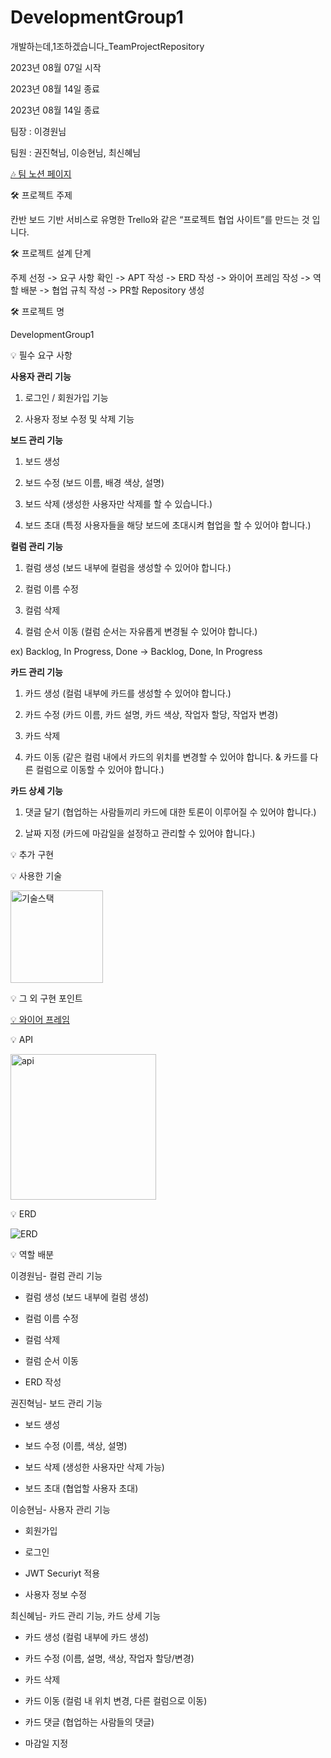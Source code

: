 # DevelopmentGroup1



개발하는데,1조하겠습니다_TeamProjectRepository



2023년 08월 07일 시작

2023년 08월 14일 종료


2023년 08월 14일 종료



팀장 : 이경원님

팀원 : 권진혁님, 이승현님, 최신혜님





[🎶 팀 노션 페이지](https://www.notion.so/1-44ca40335c5b40f7aaf8c3830955c0c3)





🛠 프로젝트 주제

칸반 보드 기반 서비스로 유명한 Trello와 같은 “프로젝트 협업 사이트”를 만드는 것 입니다.





🛠 프로젝트 설계 단계

주제 선정 -> 요구 사항 확인 -> APT 작성 -> ERD 작성 -> 와이어 프레임 작성 -> 역할 배분 -> 협업 규칙 작성 -> PR할 Repository 생성




🛠 프로젝트 명

DevelopmentGroup1




💡 필수 요구 사항

**사용자 관리 기능**

1. 로그인 / 회원가입 기능

2. 사용자 정보 수정 및 삭제 기능


**보드 관리 기능**

1. 보드 생성

2. 보드 수정 (보드 이름, 배경 색상, 설명)
   
3. 보드 삭제 (생성한 사용자만 삭제를 할 수 있습니다.)
   
4. 보드 초대 (특정 사용자들을 해당 보드에 초대시켜 협업을 할 수 있어야 합니다.)


**컬럼 관리 기능**

1. 컬럼 생성 (보드 내부에 컬럼을 생성할 수 있어야 합니다.)

2. 컬럼 이름 수정

3. 컬럼 삭제

4. 컬럼 순서 이동 (컬럼 순서는 자유롭게 변경될 수 있어야 합니다.)

ex) Backlog, In Progress, Done → Backlog, Done, In Progress

  
**카드 관리 기능**

1. 카드 생성 (컬럼 내부에 카드를 생성할 수 있어야 합니다.)
   
2. 카드 수정 (카드 이름, 카드 설명, 카드 색상, 작업자 할당, 작업자 변경)
   
3. 카드 삭제
   
4. 카드 이동 (같은 컬럼 내에서 카드의 위치를 변경할 수 있어야 합니다. & 카드를 다른 컬럼으로 이동할 수 있어야 합니다.)

   
**카드 상세 기능**

1. 댓글 달기 (협업하는 사람들끼리 카드에 대한 토론이 이루어질 수 있어야 합니다.)
 
2. 날짜 지정 (카드에 마감일을 설정하고 관리할 수 있어야 합니다.)



              
💡 추가 구현



💡 사용한 기술

<img width="148" alt="기술스택" src="https://github.com/05030522/DevelopmentGroup1/assets/132440453/5af3d483-e79c-4c76-a932-d523ba77e38d">




💡 그 외 구현 포인트

[💡 와이어 프레임](https://docs.google.com/presentation/d/1AIsqyn0MsqOcSKQ8VMwY3nK1SHSM6JjKOdSBWeQ9ZJQ/edit#slide=id.p)






💡 API

<img width="233" alt="api" src="https://github.com/05030522/DevelopmentGroup1/assets/132440453/4aa04d53-b6dc-4e1e-8aba-5db9c3698274">






💡 ERD

![ERD](https://github.com/05030522/DevelopmentGroup1/assets/132440453/0a03ed4e-551b-41d9-a5eb-2059ba455dc7)






💡 역할 배분

이경원님- 컬럼 관리 기능

- 컬럼 생성 (보드 내부에 컬럼 생성)
  
- 컬럼 이름 수정
  
- 컬럼 삭제
  
- 컬럼 순서 이동

- ERD 작성



권진혁님- 보드 관리 기능

- 보드 생성
  
- 보드 수정 (이름, 색상, 설명)
  
- 보드 삭제 (생성한 사용자만 삭제 가능)
  
- 보드 초대 (협업할 사용자 초대)


  
이승현님- 사용자 관리 기능

- 회원가입
  
- 로그인

- JWT Securiyt 적용

- 사용자 정보 수정


  
최신혜님- 카드 관리 기능, 카드 상세 기능

- 카드 생성 (컬럼 내부에 카드 생성)
  
- 카드 수정 (이름, 설명, 색상, 작업자 할당/변경)
  
- 카드 삭제
  
- 카드 이동 (컬럼 내 위치 변경, 다른 컬럼으로 이동)
  
- 카드 댓글 (협업하는 사람들의 댓글)
  
- 마감일 지정
